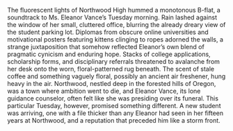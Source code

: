 The fluorescent lights of Northwood High hummed a monotonous B-flat, a soundtrack to Ms. Eleanor Vance’s Tuesday morning.  Rain lashed against the window of her small, cluttered office, blurring the already dreary view of the student parking lot.  Diplomas from obscure online universities and motivational posters featuring kittens clinging to ropes adorned the walls, a strange juxtaposition that somehow reflected Eleanor’s own blend of pragmatic cynicism and enduring hope.  Stacks of college applications, scholarship forms, and disciplinary referrals threatened to avalanche from her desk onto the worn, floral-patterned rug beneath.  The scent of stale coffee and something vaguely floral, possibly an ancient air freshener, hung heavy in the air.  Northwood, nestled deep in the forested hills of Oregon, was a town where ambition went to die, and Eleanor Vance, its lone guidance counselor, often felt like she was presiding over its funeral.  This particular Tuesday, however, promised something different.  A new student was arriving, one with a file thicker than any Eleanor had seen in her fifteen years at Northwood, and a reputation that preceded him like a storm front.
